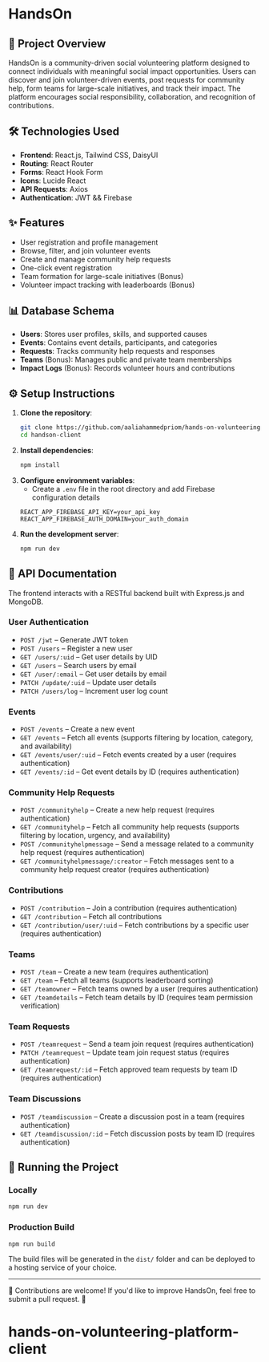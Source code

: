 # HandsOn

## 📌 Project Overview
HandsOn is a community-driven social volunteering platform designed to connect individuals with meaningful social impact opportunities. Users can discover and join volunteer-driven events, post requests for community help, form teams for large-scale initiatives, and track their impact. The platform encourages social responsibility, collaboration, and recognition of contributions.

## 🛠 Technologies Used
- **Frontend**: React.js, Tailwind CSS, DaisyUI
- **Routing**: React Router
- **Forms**: React Hook Form
- **Icons**: Lucide React
- **API Requests**: Axios
- **Authentication**: JWT && Firebase

## ✨ Features
- User registration and profile management
- Browse, filter, and join volunteer events
- Create and manage community help requests
- One-click event registration
- Team formation for large-scale initiatives (Bonus)
- Volunteer impact tracking with leaderboards (Bonus)

## 📊 Database Schema
- **Users**: Stores user profiles, skills, and supported causes
- **Events**: Contains event details, participants, and categories
- **Requests**: Tracks community help requests and responses
- **Teams** (Bonus): Manages public and private team memberships
- **Impact Logs** (Bonus): Records volunteer hours and contributions

## ⚙ Setup Instructions
1. **Clone the repository**:
   ```sh
   git clone https://github.com/aaliahammedpriom/hands-on-volunteering-platform-client.git
   cd handson-client
   ```
2. **Install dependencies**:
   ```sh
   npm install
   ```
3. **Configure environment variables**:
   - Create a `.env` file in the root directory and add Firebase configuration details
   ```env
   REACT_APP_FIREBASE_API_KEY=your_api_key
   REACT_APP_FIREBASE_AUTH_DOMAIN=your_auth_domain
   ```
4. **Run the development server**:
   ```sh
   npm run dev
   ```

## 🔗 API Documentation

The frontend interacts with a RESTful backend built with Express.js and MongoDB.

### **User Authentication**
- `POST /jwt` – Generate JWT token
- `POST /users` – Register a new user
- `GET /users/:uid` – Get user details by UID
- `GET /users` – Search users by email
- `GET /user/:email` – Get user details by email
- `PATCH /update/:uid` – Update user details
- `PATCH /users/log` – Increment user log count

### **Events**
- `POST /events` – Create a new event
- `GET /events` – Fetch all events (supports filtering by location, category, and availability)
- `GET /events/user/:uid` – Fetch events created by a user (requires authentication)
- `GET /events/:id` – Get event details by ID (requires authentication)

### **Community Help Requests**
- `POST /communityhelp` – Create a new help request (requires authentication)
- `GET /communityhelp` – Fetch all community help requests (supports filtering by location, urgency, and availability)
- `POST /communityhelpmessage` – Send a message related to a community help request (requires authentication)
- `GET /communityhelpmessage/:creator` – Fetch messages sent to a community help request creator (requires authentication)

### **Contributions**
- `POST /contribution` – Join a contribution (requires authentication)
- `GET /contribution` – Fetch all contributions
- `GET /contribution/user/:uid` – Fetch contributions by a specific user (requires authentication)

### **Teams**
- `POST /team` – Create a new team (requires authentication)
- `GET /team` – Fetch all teams (supports leaderboard sorting)
- `GET /teamowner` – Fetch teams owned by a user (requires authentication)
- `GET /teamdetails` – Fetch team details by ID (requires team permission verification)

### **Team Requests**
- `POST /teamrequest` – Send a team join request (requires authentication)
- `PATCH /teamrequest` – Update team join request status (requires authentication)
- `GET /teamrequest/:id` – Fetch approved team requests by team ID (requires authentication)

### **Team Discussions**
- `POST /teamdiscussion` – Create a discussion post in a team (requires authentication)
- `GET /teamdiscussion/:id` – Fetch discussion posts by team ID (requires authentication)


## 🚀 Running the Project
### Locally
```sh
npm run dev
```
### Production Build
```sh
npm run build
```
The build files will be generated in the `dist/` folder and can be deployed to a hosting service of your choice.

---
📢 Contributions are welcome! If you'd like to improve HandsOn, feel free to submit a pull request. 🎉

# hands-on-volunteering-platform-client
